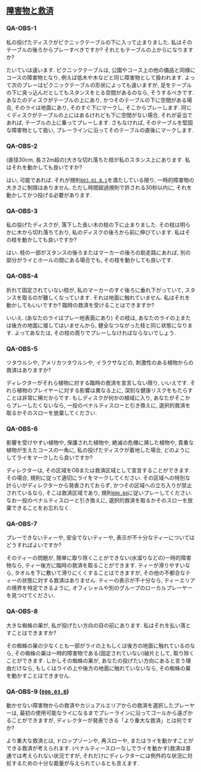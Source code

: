 ## [障害物と救済](803)

### QA-OBS-1
私の投げたディスクがピクニックテーブルの下に入って止まりました.
私はそのテーブルの後ろからプレーすべきですか?
それともテーブルの上からになりますか?

たいていは違います.
ピクニックテーブルは,
公園やコース上の他の備品と同様にコースの障害物となり,
例えば低木や木などと同じ障害物として扱われます.
よって次のプレーはピクニックテーブルの形状によっても違いますが,
足をテーブルの下に突っ込んだとしてもスタンスをとる空間があるのなら,
そうするべきです.
あなたのディスクがテーブルの上にあり,
かつそのテーブルの下に空間がある場合,
そのライは地面にあり,
そのすぐ下にマークし,
そこからプレーします.
同じくディスクがテーブルの上にはあるけれども下に空間がない場合,
それが妥当であれば,
テーブルの上に乗ってプレーします.
さもなければ,
そのテーブルを堅固な障害物として扱い,
プレーラインに沿ってそのテーブルの直後にマークします.

### QA-OBS-2
(直径30cm, 長さ2m超の)大きな切れ落ちた枝が私のスタンス上にあります.
私はそれを動かしても良いですか?

はい,
可能であれば.
それが規則[`803.01.B.1`](80301)を満たしている限り,
一時的障害物の大きさに制限はありません.
ただし時間超過規則で許される30秒以内に,
それを動かしてかつ投げる必要があります.

### QA-OBS-3
私の投げたディスクが,
落下した長い木の枝の下に止まりました.
その枝は明らかに木から切れ落ちており,
私のディスクの後ろから前に伸びています.
私はその枝を動かしても良いですか?

はい.
枝の一部がスタンスの後ろまたはマーカーの後ろの助走路にあれば,
別の部分がライとホールの間にある場合でも,
その枝を動かしても良いです.

### QA-OBS-4
折れて固定されていない枝が,
私のマーカーのすぐ後ろに垂れ下がっていて,
スタンスを取るのが難しくなっています.
それは地面に触れていません.
私はそれを動かしてもいいですか?
臨時の救済を受けることはできますか?

いいえ.
(あなたのライはプレー地表面にあり)
その枝は,
あなたのライの上または後方の地面に接してはいませんから,
健全なつながった枝と同じ状態になります.
よってあなたは,
その枝の周りでプレーしなければならないでしょう.

### QA-OBS-5
ツタウルシや,
アメリカツタウルシや,
イラクサなどの,
刺激性のある植物からの救済はありますか?

ディレクターがそれら植物に対する臨時の救済を宣言しない限り,
いいえです.
それら植物のプレイヤーに対する影響は異なる上に,
深刻な健康リスクをもたらすことは非常に稀だからです.
もしディスクが何かの植域に入り,
あなたがそこからプレーしたくないなら,
一投のペナルティスローと引き換えに,
選択的救済を取るかそのスローを放棄してください.

### QA-OBS-6
影響を受けやすい植物や,
保護された植物や,
絶滅の危機に瀕した植物や,
貴重な植物が生えたコースの一角に,
私の投げたディスクが着地した場合,
どのようにしてライをマークしたら良いですか?

ディレクターは,
その区域をOBまたは救済区域として宣言することができます.
その場合,
規則に従って適切にライをマークしてください.
その区域への特別な計らいがディレクターから発表されておらず,
かつその区域への立ち入りが禁止されているなら,
そこは救済区域であり,
規則[`806.04`](80604)に従いプレーしてください.
なお一投のペナルティスローと引き換えに,
選択的救済を取るかそのスローを放棄できることをお忘れなく.

### QA-OBS-7
プレーできないティーや,
安全でないティーや,
表示が不十分なティーについてはどうすればよいですか?

そのティーの問題が,
簡単に取り除くことができない(水溜りなどの)一時的障害物なら,
ティー後方に臨時の救済を取ることができます.
ティーが滑りやすいなら,
タオルを下に敷いて滑りにくくすることはできますが,
その他の不都合なティーの状態に対する救済はありません.
ティーの表示が不十分なら,
ティーエリアの境界を特定できるように,
オフィシャルや別のグループのローカルプレーヤーを見つけてください.

### QA-OBS-8
大きな蜘蛛の巣が,
私が投げたい方向の目の前にあります.
私はそれを払い落とすことはできますか?

その蜘蛛の巣の少なくとも一部がライの上もしくは後方の地面に触れているのなら,
その蜘蛛の巣は一時的障害物である(固定されていない)破片として,
取り除くことができます.
しかしその蜘蛛の巣が,
あなたの投げたい方向にあると言う理由だけなら,
もしくはライの上や後方の地面に触れていないなら,
その蜘蛛の巣を動かすことはできません.

### QA-OBS-9 ([`806.03.B`](80603))
動かせない障害物からの救済やカジュアルエリアからの救済を選択したプレーヤーは,
最初の使用可能なライになるまでプレーラインに沿ってゴールから遠ざかることができますが,
ディレクターが発表できる「より重大な救済」とは何ですか?

より重大な救済とは,
ドロップゾーンや,
再スローや,
またはライを動かすことができる救済が考えられます.
(ペナルティースローなしでライを動かす)救済は普通では考えられない状況ですが,
それだけにディレクターには例外的な状況に対処するための十分な裁量が与えられているとも言えます.
